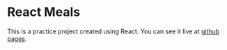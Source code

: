 # React Meals

This is a practice project created using React. You can see it live at [github pages](https://sallatik.github.io/react-meals/build/).
